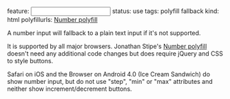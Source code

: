 feature: <input type=number>
status: use
tags: polyfill fallback
kind: html
polyfillurls: [Number polyfill](https://github.com/jonstipe/number-polyfill)

A number input will fallback to a plain text input if it's not supported.

It is supported by all major browsers. Jonathan Stipe's [Number polyfill](https://github.com/jonstipe/number-polyfill) doesn't need any additional code changes but does require jQuery and CSS to style buttons.

Safari on iOS and the Browser on Android 4.0 (Ice Cream Sandwich) do show number input, but do not use "step", "min" or "max" attributes and neither show increment/decrement buttons.
